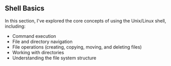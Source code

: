 ## Shell Basics

In this section, I've explored the core concepts of using the Unix/Linux shell, including:

- Command execution
- File and directory navigation
- File operations (creating, copying, moving, and deleting files)
- Working with directories
- Understanding the file system structure
